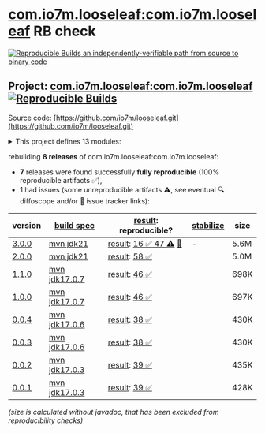 [com.io7m.looseleaf:com.io7m.looseleaf](https://central.sonatype.com/artifact/com.io7m.looseleaf/com.io7m.looseleaf/versions) RB check
=======

[![Reproducible Builds](https://reproducible-builds.org/images/logos/rb.svg) an independently-verifiable path from source to binary code](https://reproducible-builds.org/)

## Project: [com.io7m.looseleaf:com.io7m.looseleaf](https://central.sonatype.com/artifact/com.io7m.looseleaf/com.io7m.looseleaf/versions) [![Reproducible Builds](https://img.shields.io/endpoint?url=https://raw.githubusercontent.com/jvm-repo-rebuild/reproducible-central/master/content/com/io7m/looseleaf/badge.json)](https://github.com/jvm-repo-rebuild/reproducible-central/blob/master/content/com/io7m/looseleaf/README.md)

Source code: [https://github.com/io7m/looseleaf.git](https://github.com/io7m/looseleaf.git)

<details><summary>This project defines 13 modules:</summary>

* [com.io7m.looseleaf:com.io7m.looseleaf](https://central.sonatype.com/artifact/com.io7m.looseleaf/com.io7m.looseleaf/overview)
* [com.io7m.looseleaf:com.io7m.looseleaf.cmdline](https://central.sonatype.com/artifact/com.io7m.looseleaf/com.io7m.looseleaf.cmdline/overview)
* [com.io7m.looseleaf:com.io7m.looseleaf.database.api](https://central.sonatype.com/artifact/com.io7m.looseleaf/com.io7m.looseleaf.database.api/overview)
* [com.io7m.looseleaf:com.io7m.looseleaf.database.mvstore](https://central.sonatype.com/artifact/com.io7m.looseleaf/com.io7m.looseleaf.database.mvstore/overview)
* [com.io7m.looseleaf:com.io7m.looseleaf.database.sqlite](https://central.sonatype.com/artifact/com.io7m.looseleaf/com.io7m.looseleaf.database.sqlite/overview)
* [com.io7m.looseleaf:com.io7m.looseleaf.documentation](https://central.sonatype.com/artifact/com.io7m.looseleaf/com.io7m.looseleaf.documentation/overview)
* [com.io7m.looseleaf:com.io7m.looseleaf.grafana](https://central.sonatype.com/artifact/com.io7m.looseleaf/com.io7m.looseleaf.grafana/overview)
* [com.io7m.looseleaf:com.io7m.looseleaf.oci](https://central.sonatype.com/artifact/com.io7m.looseleaf/com.io7m.looseleaf.oci/overview)
* [com.io7m.looseleaf:com.io7m.looseleaf.protocol.v1](https://central.sonatype.com/artifact/com.io7m.looseleaf/com.io7m.looseleaf.protocol.v1/overview)
* [com.io7m.looseleaf:com.io7m.looseleaf.security](https://central.sonatype.com/artifact/com.io7m.looseleaf/com.io7m.looseleaf.security/overview)
* [com.io7m.looseleaf:com.io7m.looseleaf.server](https://central.sonatype.com/artifact/com.io7m.looseleaf/com.io7m.looseleaf.server/overview)
* [com.io7m.looseleaf:com.io7m.looseleaf.server.api](https://central.sonatype.com/artifact/com.io7m.looseleaf/com.io7m.looseleaf.server.api/overview)
* [com.io7m.looseleaf:com.io7m.looseleaf.tests](https://central.sonatype.com/artifact/com.io7m.looseleaf/com.io7m.looseleaf.tests/overview)
</details>

rebuilding **8 releases** of com.io7m.looseleaf:com.io7m.looseleaf:
- **7** releases were found successfully **fully reproducible** (100% reproducible artifacts :white_check_mark:),
- 1 had issues (some unreproducible artifacts :warning:, see eventual :mag: diffoscope and/or :memo: issue tracker links):

| version | [build spec](/BUILDSPEC.md) | [result](https://reproducible-builds.org/docs/jvm/): reproducible? | [stabilize](https://github.com/google/oss-rebuild/blob/main/cmd/stabilize/README.md) | size |
| -- | --------- | ------ | ------ | -- |
| [3.0.0](https://central.sonatype.com/artifact/com.io7m.looseleaf/com.io7m.looseleaf/3.0.0/pom) | [mvn jdk21](com.io7m.looseleaf-3.0.0.buildspec) | [result](com.io7m.looseleaf-3.0.0.buildinfo): [16 :white_check_mark:  47 :warning:](com.io7m.looseleaf-3.0.0.buildcompare) [:memo:](https://github.com/mojohaus/buildnumber-maven-plugin/issues/229) | - | 5.6M |
| [2.0.0](https://central.sonatype.com/artifact/com.io7m.looseleaf/com.io7m.looseleaf/2.0.0/pom) | [mvn jdk21](com.io7m.looseleaf-2.0.0.buildspec) | [result](com.io7m.looseleaf-2.0.0.buildinfo): [58 :white_check_mark: ](com.io7m.looseleaf-2.0.0.buildcompare) | | 5.0M |
| [1.1.0](https://central.sonatype.com/artifact/com.io7m.looseleaf/com.io7m.looseleaf/1.1.0/pom) | [mvn jdk17.0.7](com.io7m.looseleaf-1.1.0.buildspec) | [result](com.io7m.looseleaf-1.1.0.buildinfo): [46 :white_check_mark: ](com.io7m.looseleaf-1.1.0.buildcompare) | | 698K |
| [1.0.0](https://central.sonatype.com/artifact/com.io7m.looseleaf/com.io7m.looseleaf/1.0.0/pom) | [mvn jdk17.0.7](com.io7m.looseleaf-1.0.0.buildspec) | [result](com.io7m.looseleaf-1.0.0.buildinfo): [46 :white_check_mark: ](com.io7m.looseleaf-1.0.0.buildcompare) | | 697K |
| [0.0.4](https://central.sonatype.com/artifact/com.io7m.looseleaf/com.io7m.looseleaf/0.0.4/pom) | [mvn jdk17.0.6](com.io7m.looseleaf-0.0.4.buildspec) | [result](com.io7m.looseleaf-0.0.4.buildinfo): [38 :white_check_mark: ](com.io7m.looseleaf-0.0.4.buildcompare) | | 430K |
| [0.0.3](https://central.sonatype.com/artifact/com.io7m.looseleaf/com.io7m.looseleaf/0.0.3/pom) | [mvn jdk17.0.6](com.io7m.looseleaf-0.0.3.buildspec) | [result](com.io7m.looseleaf-0.0.3.buildinfo): [38 :white_check_mark: ](com.io7m.looseleaf-0.0.3.buildcompare) | | 430K |
| [0.0.2](https://central.sonatype.com/artifact/com.io7m.looseleaf/com.io7m.looseleaf/0.0.2/pom) | [mvn jdk17.0.3](com.io7m.looseleaf-0.0.2.buildspec) | [result](com.io7m.looseleaf-0.0.2.buildinfo): [39 :white_check_mark: ](com.io7m.looseleaf-0.0.2.buildcompare) | | 435K |
| [0.0.1](https://central.sonatype.com/artifact/com.io7m.looseleaf/com.io7m.looseleaf/0.0.1/pom) | [mvn jdk17.0.3](com.io7m.looseleaf-0.0.1.buildspec) | [result](com.io7m.looseleaf-0.0.1.buildinfo): [39 :white_check_mark: ](com.io7m.looseleaf-0.0.1.buildcompare) | | 428K |

<i>(size is calculated without javadoc, that has been excluded from reproducibility checks)</i>
